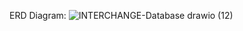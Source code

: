 ERD Diagram:
![INTERCHANGE-Database drawio (12)](https://github.com/nguyenkunquan/interchange-backend/assets/152289671/84cc8bce-860a-4b97-88fe-9e296d807b6e)
